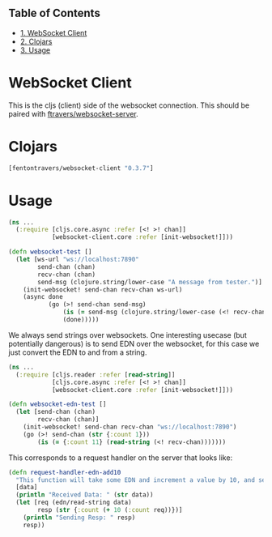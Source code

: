 <div id="table-of-contents">
<h2>Table of Contents</h2>
<div id="text-table-of-contents">
<ul>
<li><a href="#sec-1">1. WebSocket Client</a></li>
<li><a href="#sec-2">2. Clojars</a></li>
<li><a href="#sec-3">3. Usage</a></li>
</ul>
</div>
</div>

# WebSocket Client<a id="sec-1" name="sec-1"></a>

This is the cljs (client) side of the websocket connection.  This
should be paired with [ftravers/websocket-server](https://github.com/ftravers/websocket-server).

# Clojars<a id="sec-2" name="sec-2"></a>

```clj
[fentontravers/websocket-client "0.3.7"]
```
  
# Usage<a id="sec-3" name="sec-3"></a>

```clj  
(ns ...
  (:require [cljs.core.async :refer [<! >! chan]]
            [websocket-client.core :refer [init-websocket!]]))

(defn websocket-test []
  (let [ws-url "ws://localhost:7890"
        send-chan (chan)
        recv-chan (chan)
        send-msg (clojure.string/lower-case "A message from tester.")]
    (init-websocket! send-chan recv-chan ws-url)
    (async done
           (go (>! send-chan send-msg)
               (is (= send-msg (clojure.string/lower-case (<! recv-chan))))
               (done)))))
```
  
We always send strings over websockets.  One interesting usecase (but
potentially dangerous) is to send EDN over the websocket, for this
case we just convert the EDN to and from a string.  

```clj
(ns ... 
  (:require [cljs.reader :refer [read-string]]
            [cljs.core.async :refer [<! >! chan]]
            [websocket-client.core :refer [init-websocket!]]))

(defn websocket-edn-test []
  (let [send-chan (chan)
        recv-chan (chan)]
    (init-websocket! send-chan recv-chan "ws://localhost:7890")
    (go (>! send-chan (str {:count 1}))
        (is (= {:count 11} (read-string (<! recv-chan)))))))
```
  
This corresponds to a request handler on the server that looks like:

```clj  
(defn request-handler-edn-add10
  "This function will take some EDN and increment a value by 10, and send it back."
  [data]
  (println "Received Data: " (str data))
  (let [req (edn/read-string data)
        resp (str {:count (+ 10 (:count req))})]
    (println "Sending Resp: " resp)
    resp))
```